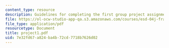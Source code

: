 ```yaml
---
content_type: resource
description: Guidelines for completing the first group project assignment.
file: https://ol-ocw-studio-app-qa.s3.amazonaws.com/courses/esd-04j-frameworks-and-models-in-engineering-systems-engineering-system-design-spring-2007/7e32fd67a824ba4b72cd7718b7626d02_project1.pdf
file_type: application/pdf
resourcetype: Document
title: project1.pdf
uid: 7e32fd67-a824-ba4b-72cd-7718b7626d02
---
```

